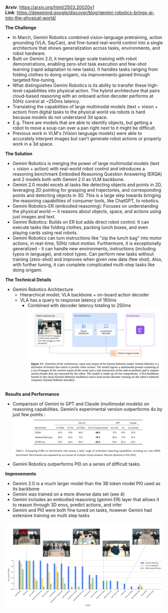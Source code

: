 **Arxiv**: https://arxiv.org/html/2503.20020v1  
**Link**: https://deepmind.google/discover/blog/gemini-robotics-brings-ai-into-the-physical-world/   

**The Challenge**
- In March, Gemini Robotics combined vision-language pretraining, action grounding (VLA, SayCan), and fine-tuned real-world control into a single architecture that shows generalization across tasks, environments, and robot hardware.
- Built on Gemini 2.0, it merges large-scale training with robot demonstrations, enabling zero-shot task execution and few-shot learning (rapid adaptation to new tasks). It handles tasks ranging from folding clothes to doing origami, via improvements gained through targeted fine-tuning.
- What distinguishes Gemini Robotics is its ability to transfer these high-level capabilities into physical action. The hybrid architecture that pairs cloud-based reasoning with an onboard action decoder performs at 50Hz control at ~250ms latency.
- Translating the capabilities of large multimodal models (text + vision + action) from digital tasks to the physical world via robots is hard because models do not understand 3d space.
- E.g. There are models that are able to identify objects, but getting a robot to move a soup can over a pan right next to it might be difficult.
- Previous work in VLM's (Vision language models) were able to accurately interpret images but can't generate robot actions or properly work in a 3d space.

**The Solution**
- Gemini Robotics is merging the power of large multimodal models (text + vision + action) with real-world robot control and introduces a reasoning benchmark Embodied Reasoning Question Answering (ERQA) and 2 models both with Gemini 2.0 as VLM backbone.
- Gemini 2.0 model excels at tasks like detecting objects and points in 2D, leveraging 2D pointing for grasping and trajectories, and corresponding points and detecting objects in 3D. This is a large step towards bringing the reasoning capabilities of consumer tools, like ChatGPT, to robotics.
- Gemini Robotics-ER (embodied reasoning): Focuses on understanding the physical world — it reasons about objects, space, and actions using just images and text.
- Gemini Robotics: Builds on ER but adds direct robot control. It can execute tasks like folding clothes, packing lunch boxes, and even playing cards using real robots.
- Gemini Robotics can turn instructions like "zip the lunch bag" into motor actions, in real-time, 50Hz robot motion. Furthermore, it is exceptionally generalized - it can handle new environments, instructions (including typos in language), and robot types. Can perform new tasks without training (zero-shot) and improves when given new data (few shot). Also, with further tuning, it can complete complicated multi-step tasks like doing origami.

**The Technical Details**
- Gemini Robotics Architecture
    - Hierarchical model; VLA backbone + on-board action decoder
    - VLA has a query to response latency of 160ms
        - Combined with decoder latency totaling to 250ms
    ![d](./images/gemini.png)
    

**Results and Performance**
- Comparison of Gemini to GPT and Claude (multimodal models) on reasoning capabilities. Gemini’s experimental version outperforms 4o by just few points :
![d](./images/gemini2.png)
- Gemini Robotics outperforms PI0 on a series of difficult tasks.



**Improvements**
- Gemini 2.0 is a much larger model than the 3B token model PI0 used as its backbone
- Gemini was trained on a more diverse data set (see 4)
- Gemini includes an embodied reasoning (gemini ER) layer that allows it to reason through 3D envs, predict actions, and infer
- Gemini and PI0 were both fine tuned on tasks, however Gemini had extensive training on multi step tasks

![d](./images/gemini3.png)
